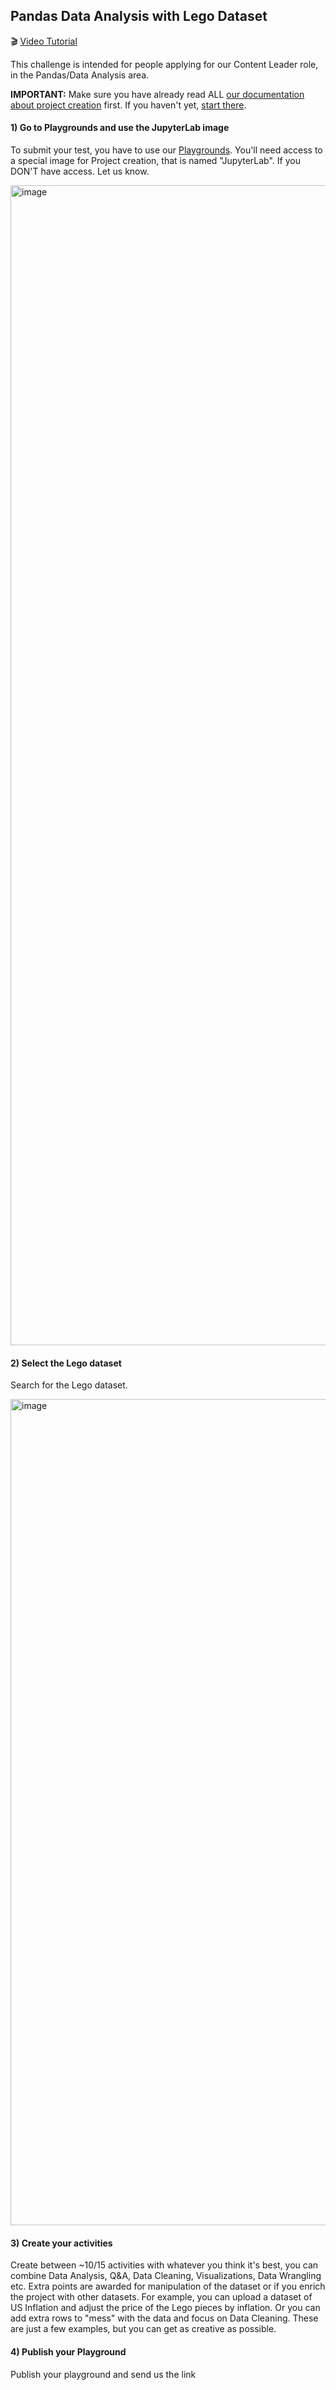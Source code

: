 ## Pandas Data Analysis with Lego Dataset

🎬 [Video Tutorial](https://www.loom.com/share/b5561c5135af4792b52299e9716145f6?sid=4256c385-0ac9-4357-b20c-191ff57c5d26)

This challenge is intended for people applying for our Content Leader role, in the Pandas/Data Analysis area.

**IMPORTANT:** Make sure you have already read ALL [our documentation about project creation](https://github.com/datawars-io-content/content-creator-handbook/blob/main/new_authors_quickstart.md) first. If you haven't yet, [start there](https://github.com/datawars-io-content/content-creator-handbook/blob/main/new_authors_quickstart.md).

#### 1) Go to Playgrounds and use the JupyterLab image

To submit your test, you have to use our [Playgrounds](https://app.datawars.io/playgrounds?tab=overview). You'll need access to a special image for Project creation, that is named "JupyterLab". If you DON'T have access. Let us know.

<img width="1856" alt="image" src="https://github.com/datawars-io-content/content-creator-handbook/assets/872296/ac5dc5e7-3387-4e67-ae5f-29113a731b0c">

#### 2) Select the Lego dataset

Search for the Lego dataset.

<img width="1322" alt="image" src="https://github.com/datawars-io-content/content-creator-handbook/assets/872296/a46976ca-b951-4c00-afea-7e35a1a6f260">

#### 3) Create your activities

Create between ~10/15 activities with whatever you think it's best, you can combine Data Analysis, Q&A, Data Cleaning, Visualizations, Data Wrangling etc. Extra points are awarded for manipulation of the dataset or if you enrich the project with other datasets. For example, you can upload a dataset of US Inflation and adjust the price of the Lego pieces by inflation. Or you can add extra rows to "mess" with the data and focus on Data Cleaning. These are just a few examples, but you can get as creative as possible.

#### 4) Publish your Playground

Publish your playground and send us the link
